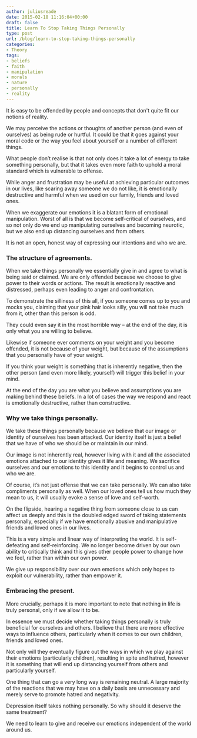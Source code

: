 ```yaml
---
author: juliusreade
date: 2015-02-18 11:16:04+00:00
draft: false
title: Learn To Stop Taking Things Personally
type: post
url: /blog/learn-to-stop-taking-things-personally
categories:
- Theory
tags:
- beliefs
- faith
- manipulation
- morals
- nature
- personally
- reality
---
```


It is easy to be offended by people and concepts that don't quite fit our notions of reality.

We may perceive the actions or thoughts of another person (and even of ourselves) as being rude or hurtful. It could be that it goes against your moral code or the way you feel about yourself or a number of different things.

What people don’t realise is that not only does it take a lot of energy to take something personally, but that it takes even more faith to uphold a moral standard which is vulnerable to offense.

<!-- more -->

While anger and frustration may be useful at achieving particular outcomes in our lives, like scaring away someone we do not like, it is emotionally destructive and harmful when we used on our family, friends and loved ones.

When we exaggerate our emotions it is a blatant form of emotional manipulation. Worst of all is that we become self-critical of ourselves, and so not only do we end up manipulating ourselves and becoming neurotic, but we also end up distancing ourselves and from others.

It is not an open, honest way of expressing our intentions and who we are.


### The structure of agreements.


When we take things personally we essentially give in and agree to what is being said or claimed. We are only offended because we choose to give power to their words or actions. The result is emotionally reactive and distressed, perhaps even leading to anger and confrontation.

To demonstrate the silliness of this all, if you someone comes up to you and mocks you, claiming that your pink hair looks silly, you will not take much from it, other than this person is odd.

They could even say it in the most horrible way – at the end of the day, it is only what you are willing to believe.

Likewise if someone ever comments on your weight and you become offended, it is not because of your weight, but because of the assumptions that you personally have of your weight.

If you think your weight is something that is inherently negative, then the other person (and even more likely, yourself) will trigger this belief in your mind.

At the end of the day you are what you believe and assumptions you are making behind these beliefs. In a lot of cases the way we respond and react is emotionally destructive, rather than constructive.


### Why we take things personally.


We take these things personally because we believe that our image or identity of ourselves has been attacked. Our identity itself is just a belief that we have of who we should be or maintain in our mind.

Our image is not inherently real, however living with it and all the associated emotions attached to our identity gives it life and meaning. We sacrifice ourselves and our emotions to this identity and it begins to control us and who we are.

Of course, it’s not just offense that we can take personally. We can also take compliments personally as well. When our loved ones tell us how much they mean to us, it will usually evoke a sense of love and self-worth.

On the flipside, hearing a negative thing from someone close to us can affect us deeply and this is the doubled edged sword of taking statements personally, especially if we have emotionally abusive and manipulative friends and loved ones in our lives.

This is a very simple and linear way of interpreting the world. It is self-defeating and self-reinforcing. We no longer become driven by our own ability to critically think and this gives other people power to change how we feel, rather than within our own power.

We give up responsibility over our own emotions which only hopes to exploit our vulnerability, rather than empower it.


### Embracing the present.


More crucially, perhaps it is more important to note that nothing in life is truly personal, only if we allow it to be.

In essence we must decide whether taking things personally is truly beneficial for ourselves and others. I believe that there are more effective ways to influence others, particularly when it comes to our own children, friends and loved ones.

Not only will they eventually figure out the ways in which we play against their emotions (particularly children), resulting in spite and hatred, however it is something that will end up distancing yourself from others and particularly yourself.

One thing that can go a very long way is remaining neutral. A large majority of the reactions that we may have on a daily basis are unnecessary and merely serve to promote hatred and negativity.

Depression itself takes nothing personally. So why should it deserve the same treatment?

We need to learn to give and receive our emotions independent of the world around us.
